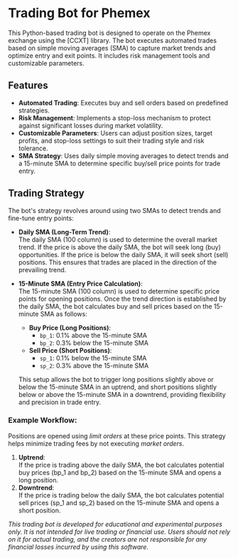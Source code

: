 # Trading Bot for Phemex

This Python-based trading bot is designed to operate on the Phemex exchange using the [CCXT] library. The bot executes automated trades based on simple moving averages (SMA) to capture market trends and optimize entry and exit points. It includes risk management tools and customizable parameters.

## Features

- **Automated Trading**: Executes buy and sell orders based on predefined strategies.
- **Risk Management**: Implements a stop-loss mechanism to protect against significant losses during market volatility.
- **Customizable Parameters**: Users can adjust position sizes, target profits, and stop-loss settings to suit their trading style and risk tolerance.
- **SMA Strategy**: Uses daily simple moving averages to detect trends and a 15-minute SMA to determine specific buy/sell price points for trade entry.

## Trading Strategy

The bot's strategy revolves around using two SMAs to detect trends and fine-tune entry points:

- **Daily SMA (Long-Term Trend)**:  
  The daily SMA (100 column) is used to determine the overall market trend. If the price is above the daily SMA, the bot will seek long (buy) opportunities. If the price is below the daily SMA, it will seek short (sell) positions. This ensures that trades are placed in the direction of the prevailing trend.

- **15-Minute SMA (Entry Price Calculation)**:  
  The 15-minute SMA (100 column) is used to determine specific price points for opening positions. Once the trend direction is established by the daily SMA, the bot calculates buy and sell prices based on the 15-minute SMA as follows:
  
  - **Buy Price (Long Positions)**:
    - `bp_1`: 0.1% above the 15-minute SMA
    - `bp_2`: 0.3% below the 15-minute SMA
  - **Sell Price (Short Positions)**:
    - `sp_1`: 0.1% below the 15-minute SMA
    - `sp_2`: 0.3% above the 15-minute SMA

  This setup allows the bot to trigger long positions slightly above or below the 15-minute SMA in an uptrend, and short positions slightly below or above the 15-minute SMA in a downtrend, providing flexibility and precision in trade entry.

### Example Workflow:

Positions are opened using *limit orders* at these price points. This strategy helps minimize trading fees by not executing *market orders*.

1. **Uptrend**:  
   If the price is trading above the daily SMA, the bot calculates potential buy prices (bp_1 and bp_2) based on the 15-minute SMA and opens a long position.
2. **Downtrend**:  
   If the price is trading below the daily SMA, the bot calculates potential sell prices (sp_1 and sp_2) based on the 15-minute SMA and opens a short position.




*This trading bot is developed for educational and experimental purposes only. It is not intended for live trading or financial use. Users should not rely on it for actual trading, and the creators are not responsible for any financial losses incurred by using this software.*
